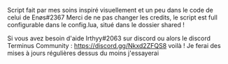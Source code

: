 Script fait par mes soins inspiré visuellement et un peu dans le code de celui de Enøs#2367 
Merci de ne pas changer les credits, le script est full configurable dans le config.lua, situé dans le dossier shared !

Si vous avez besoin d'aide Irthyy#2063 sur discord ou alors le discord Terminus Community : https://discord.gg/Nkxd2ZFQS8
voilà ! Je ferai des mises à jours régulières dessus du moins j'essayerai
